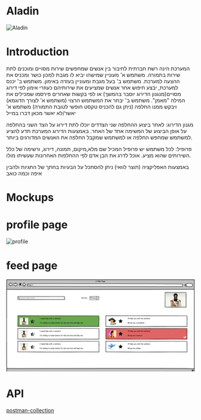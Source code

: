 # Aladin

![Aladin](http://msc.wcdn.co.il/w/w-218/1188275-41.jpg)

# Introduction

המערכת הינה רשת חברתית לחיבור בין אנשים שמחפשים שירות מסויים ומוכנים לתת שירות בתמורה.
משתמש א' מעוניין שמישהו יביא לו מגבת למכון כושר ומכניס את ההצעה למערכת.
משתמש ב' בעל מגבת ומעוניין בעזרה באימון.
משתמש ב' יכנס למערכת, יבצע חיפוש אחר אנשים שמציעים את שירותיהם כעוזרי אימון לפי דירוג מסויים(מנגנון הדירוג יוסבר בהמשך) או לפי בקשות שאחרים פירסמו שמכילים את המילה "מאמן".
משתמש ב' יבחר את המשתמש הרצוי (משתמש א' לצורך הדוגמא) ויבקש ממנו החלפה (ניתן גם להכניס טקסט חופשי לטובת התמורה)
משתמש א' יאשר/לא יאשר
מכאן דברו במייל


מגנון הדירוג:
לאחר ביצוע ההחלפה שני הצדדים יוכלו לתת דירוג על הצד השני בהחלפה על אופן הביצוע של המשימה אחד של האחר.
באמצעות הדירוג המערכת תדע להציע למשתמש שמחפש החלפה או למשתמש שמקבל החלפה את האנשים המדורגים ביותר.

פרופיל:
לכל משתמש יש פרופיל המכיל שם מלא,מיקום, תמונה, דירוג, ורשימה של כלל השירותים שהוא מציע.
אוכל לדרג את הבן אדם לפי ההחלפות האחרונות שעשיתו מולו.

באמצעות האפליקציה (תוצר לוואי) ניתן להסתכל על הבעיות בחתך של התגיות ולהבין איפה וכמה כואב
# Mockups

# profile page
![profile](http://link)

# feed page
![feed](https://github.com/Meir017/Aladin/blob/master/docs/AladinPage.PNG)

# API
[postman-collection](http://52.232.117.146:50012/postman-collection)
